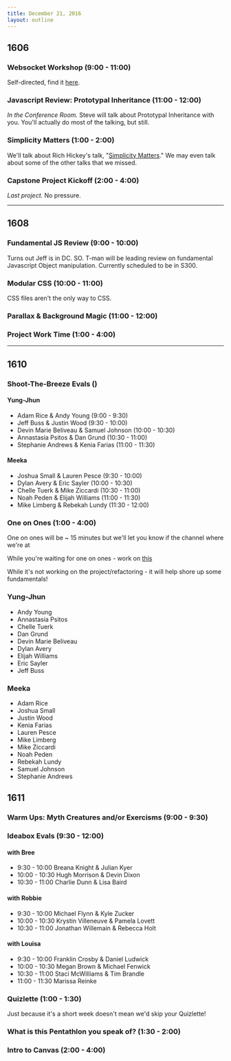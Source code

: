 ```yaml
---
title: December 21, 2016
layout: outline
---
```


## 1606

### Websocket Workshop (9:00 - 11:00)

Self-directed, find it [here](https://github.com/turingschool/lesson_plans/blob/master/ruby_04-apis_and_scalability/websockets_workshop.markdown).

### Javascript Review: Prototypal Inheritance  (11:00 - 12:00)

*In the Conference Room.* Steve will talk about Prototypal Inheritance with you. You'll actually do most of the talking, but still.

### Simplicity Matters (1:00 - 2:00)

We'll talk about Rich Hickey's talk, "[Simplicity Matters](https://www.youtube.com/watch?v=rI8tNMsozo0)." We may even talk about some of the other talks that we missed.

### Capstone Project Kickoff (2:00 - 4:00)

_Last project._ No pressure.

***

## 1608

### Fundamental JS Review (9:00 - 10:00)
Turns out Jeff is in DC. SO. T-man will be leading review on fundamental Javascript Object manipulation. Currently scheduled to be in S300.

### Modular CSS (10:00 - 11:00)
CSS files aren't the only way to CSS.

### Parallax & Background Magic (11:00 - 12:00)

### Project Work Time (1:00 - 4:00)

***

## 1610

### Shoot-The-Breeze Evals ()

#### Yung-Jhun

* Adam Rice & Andy Young (9:00 - 9:30)
* Jeff Buss & Justin Wood (9:30 - 10:00)
* Devin Marie Beliveau & Samuel Johnson (10:00 - 10:30)
* Annastasia Psitos & Dan Grund (10:30 - 11:00)
* Stephanie Andrews & Kenia Farias (11:00 - 11:30)

#### Meeka

* Joshua Small & Lauren Pesce (9:30 - 10:00)
* Dylan Avery & Eric Sayler (10:00 - 10:30)
* Chelle Tuerk & Mike Ziccardi (10:30 - 11:00)
* Noah Peden & Elijah Williams (11:00 - 11:30)
* Mike Limberg & Rebekah Lundy (11:30 - 12:00)

### One on Ones (1:00 - 4:00)

One on ones will be ~ 15 minutes but we'll let you know if the channel where we're at

While you're waiting for one on ones - work on [this](https://gist.github.com/rrgayhart/bb563aa874ee4d81efc565cec3fd779b)

While it's not working on the project/refactoring - it will help shore up some fundamentals!

### Yung-Jhun

   * Andy Young
   * Annastasia Psitos
   * Chelle Tuerk
   * Dan Grund
   * Devin Marie Beliveau
   * Dylan Avery
   * Elijah Williams
   * Eric Sayler
   * Jeff Buss

### Meeka

   * Adam Rice
   * Joshua Small
   * Justin Wood
   * Kenia Farias
   * Lauren Pesce
   * Mike Limberg
   * Mike Ziccardi
   * Noah Peden
   * Rebekah Lundy
   * Samuel Johnson
   * Stephanie Andrews

## 1611

### Warm Ups: Myth Creatures and/or Exercisms (9:00 - 9:30)

### Ideabox Evals (9:30 - 12:00)

#### with Bree

* 9:30 - 10:00 Breana Knight & Julian Kyer
* 10:00 - 10:30 Hugh Morrison & Devin Dixon
* 10:30 - 11:00 Charlie Dunn & Lisa Baird

#### with Robbie

* 9:30 - 10:00 Michael Flynn & Kyle Zucker
* 10:00 - 10:30 Krystin Villeneuve & Pamela Lovett
* 10:30 - 11:00 Jonathan Willemain & Rebecca Holt

#### with Louisa

* 9:30 - 10:00 Franklin Crosby & Daniel Ludwick
* 10:00 - 10:30 Megan Brown & Michael Fenwick
* 10:30 - 11:00 Staci McWilliams & Tim Brandle
* 11:00 - 11:30 Marissa Reinke

### Quizlette (1:00 - 1:30)

Just because it's a short week doesn't mean we'd skip your Quizlette!

### What is this Pentathlon you speak of? (1:30 - 2:00)

### Intro to Canvas (2:00 - 4:00)
